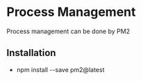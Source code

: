 
# Process Management
 Process management can be done by PM2 
 
## Installation
 * npm install  --save pm2@latest
